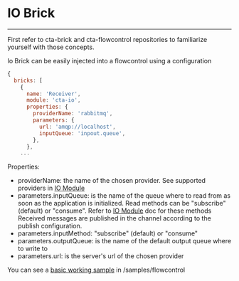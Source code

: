# IO Brick
-----------

First refer to cta-brick and cta-flowcontrol repositories to familiarize yourself with those concepts.

Io Brick can be easily injected into a flowcontrol using a configuration

````javascript
{
  bricks: [
    {
      name: 'Receiver',
      module: 'cta-io',
      properties: {                
        providerName: 'rabbitmq',
        parameters: {          
          url: 'amqp://localhost',
          inputQueue: 'inpout.queue',          
        },
      },
    ...
````

Properties:
* providerName: the name of the chosen provider. See supported providers in [IO Module](/lib/io/README.md)
* parameters.inputQueue: is the name of the queue where to read from as soon as the application is initialized.
  Read methods can be "subscribe" (default) or "consume". Refer to [IO Module](/lib/io/README.md) doc for these methods
  Received messages are published in the channel according to the publish configuration.
* parameters.inputMethod: "subscribe" (default) or "consume"
* parameters.outputQueue: is the name of the default output queue where to write to
* parameters.url: is the server's url of the chosen provider

You can see a [basic working sample](../samples/README.md) in /samples/flowcontrol